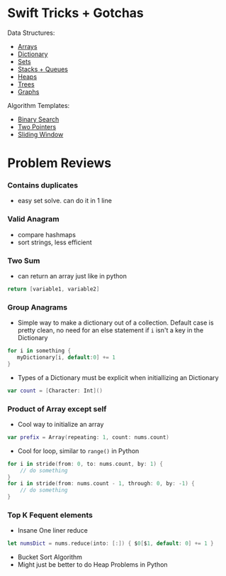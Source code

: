 # Swift Tricks + Gotchas

Data Structures:
- [Arrays](../notes/Arrays.md)
- [Dictionary](../notes/Dictionary.md)
- [Sets](../notes/Sets.md)
- [Stacks + Queues](../notes/Stacks+Queues.md)
- [Heaps](../notes/Heaps.md)
- [Trees](../notes/Trees.md)
- [Graphs](../notes/Graphs.md)

Algorithm Templates:
- [Binary Search](../notes/AlgoTemplates/BinarySearch.md)
- [Two Pointers](../notes/AlgoTemplates/TwoPointerAlgos.md)
- [Sliding Window](../notes/AlgoTemplates/SlidingWindow.md)

# Problem Reviews
### Contains duplicates
- easy set solve. can do it in 1 line
### Valid Anagram
- compare hashmaps
- sort strings, less efficient
### Two Sum
- can return an array just like in python
```swift
return [variable1, variable2]
```
### Group Anagrams
- Simple way to make a dictionary out of a collection. Default case is pretty clean, no need for an else statement if `i` isn't a key in the Dictionary
```swift
for i in something {
   myDictionary[i, default:0] += 1
}
```
- Types of a Dictionary must be explicit when initiallizing an Dictionary
```swift
var count = [Character: Int]()
```
### Product of Array except self
- Cool way to initialize an array
```swift
var prefix = Array(repeating: 1, count: nums.count)
```
- Cool for loop, similar to `range()` in Python
```swift
for i in stride(from: 0, to: nums.count, by: 1) {
    // do something
}
for i in stride(from: nums.count - 1, through: 0, by: -1) {
    // do something
}
```

### Top K Fequent elements
- Insane One liner reduce
```swift
let numsDict = nums.reduce(into: [:]) { $0[$1, default: 0] += 1 }
```
- Bucket Sort Algorithm
- Might just be better to do Heap Problems in Python
